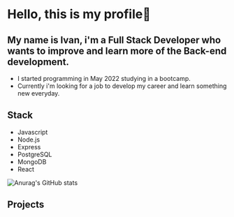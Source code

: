 # Hello, this is my profile👋

## My name is Ivan, i'm a Full Stack Developer who wants to improve and learn more of the Back-end development.
- I started programming in May 2022 studying in a bootcamp.
- Currently i'm looking for a job to develop my career and learn something new everyday.

## Stack
- Javascript
- Node.js
- Express
- PostgreSQL
- MongoDB
- React

![Anurag's GitHub stats](https://github-readme-stats.vercel.app/api?username=x1vaan&show_icons=true&theme=tokyonight)

## Projects
